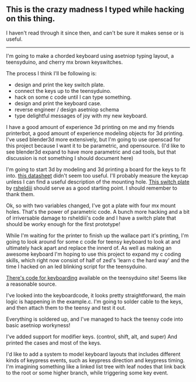 
## This is the crazy madness I typed while hacking on this thing.
I haven't read through it since then, and can't be sure it makes sense or is useful.

---------------------------------------------

I'm going to make a chorded keyboard using asetniop typing layout, a teensyduino, and cherry mx brown keyswitches.

The process I think I'll be following is:
 - design and print the key switch plate.
 - connect the keys up to the teensyduino.
 - hack on some c code until I can type something.
 - design and print the keyboard case.
 - reverse engineer / design asetniop schema
 - type delightful messages of joy with my new keyboard.

I have a good amount of experience 3d printing on me and my friends printerbot, a good amount of experience modeling objects for 3d printing. I've used blender3d more extensively, but I'm going to use openscad for this project because I want it to be parametric, and opensource. (I'd like to see blender3d expand to have more parametric and cad tools, but that discussion is not something I should document here)

I'm going to start 3d by modeling and 3d printing a board for the keys to fit into.
[this datasheet](http://imgur.com/a/XMoHF) didn't seem too useful. I'll probably measure the keycap unless I can find a useful description of the mounting hole.
[This switch plate](http://www.thingiverse.com/thing:573578/#files) by [rsheldiii](http://www.thingiverse.com/rsheldiii/about) should serve as a good starting point. I should remember to thank them.

Ok, so with two variables changed, I've got a plate with four mx mount holes. That's the power of parametric code. A bunch more hacking and a bit of irriversable damage to rsheldiii's code and I have a switch plate that should be worky enough for the first prototype!


While I'm waiting for the printer to finish up the wallace part it's printing, I'm going to look around for some c code for teensy keyboard to look at and ultimately hack apart and replace the innerd of. As well as making an awesome keyboard I'm hoping to use this project to expand my c coding skills, which right now consist of half of zed's 'learn c the hard way' and the time I hacked on an led blinking script for the teensyduino.

[There's code for keyboarding](http://www.pjrc.com/teensy/usb_keyboard.html) available on the teensyduino site! Seems like a reasonable source.

I've looked into the keyboardcode, it looks pretty straightforward, the main logic is happening in the example.c. I'm going to solder cable to the keys, and then attach them to the teensy and test it out.

Everything is soldered up, and I've managed to hack the teensy code into basic asetniop workyness!

I've added support for modifier keys. (control, shift, alt, and super) And printed the cases and most of the keys.

I'd like to add a system to model keyboard layouts that includes different kinds of keypress events, such as keypress direction and keypress timing. I'm imagining something like a linked list tree with leaf nodes that link back to the root or some higher branch, while triggering some key event.
